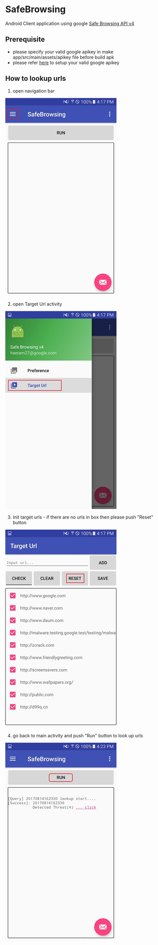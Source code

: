 # SafeBrowsing
Android Client application using google [Safe Browsing API v4](https://developers.google.com/safe-browsing/v4/get-started)

## Prerequisite

- please specify your valid google apikey in make app/src/main/assets/apikey file before build apk
- please refer [here](https://support.google.com/cloud/answer/6158862?hl=en&ref_topic=6262490) to setup your valid google apikey

## How to lookup urls
1. open navigation bar

![1_open_nav_bar](./README_Images/1_open_nav_bar_w350.jpg)


2. open Target Url activity

![2_open_Target_Url_Activity](./README_Images/2_open_targeturl_activity_w350.jpg)


3. Init target urls - if there are no urls in box then please push "Reset" button

![3_init_target_urls](./README_Images/3_init_target_urls_w350.jpg)


4. go back to main activity and push "Run" button to look up urls

![4_lookup](./README_Images/4_lookup_w350.jpg)

